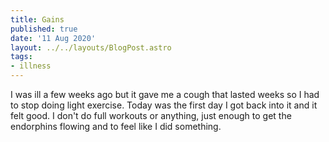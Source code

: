 ```yaml
---
title: Gains
published: true
date: '11 Aug 2020'
layout: ../../layouts/BlogPost.astro
tags:
- illness
---
```


I was ill a few weeks ago but it gave me a cough that lasted weeks so I had to stop doing light exercise. Today was the first day I got back into it and it felt good. I don't do full workouts or anything, just enough to get the endorphins flowing and to feel like I did something.